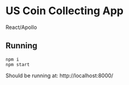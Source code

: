 # US Coin Collecting App
React/Apollo

## Running

```
npm i
npm start
```

Should be running at: http://localhost:8000/
